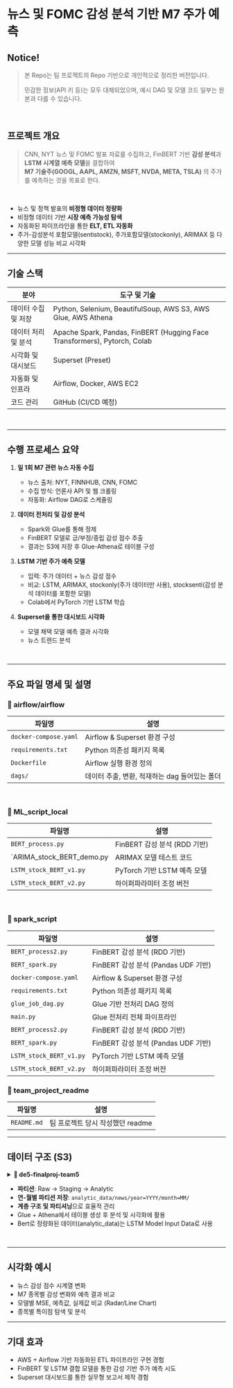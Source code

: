 # 뉴스 및 FOMC 감성 분석 기반 M7 주가 예측

## Notice!

> 본 Repo는 팀 프로젝트의 Repo 기반으로 개인적으로 정리한 버전입니다.
> 
> 민감한 정보(API 키 등)는 모두 대체되었으며, 예시 DAG 및 모델 코드 일부는 원본과 다를 수 있습니다.


<br/>


## 프로젝트 개요

> CNN, NYT 뉴스 및 FOMC 발표 자료를 수집하고, FinBERT 기반 **감성 분석**과 **LSTM 시계열 예측 모델**을 결합하여  
> **M7 기술주(GOOGL, AAPL, AMZN, MSFT, NVDA, META, TSLA)** 의 주가를 예측하는 것을 목표로 한다.

<br/>

- 뉴스 및 정책 발표의 **비정형 데이터 정량화**
- 비정형 데이터 기반 **시장 예측 가능성 탐색**
- 자동화된 파이프라인을 통한 **ELT, ETL 자동화**
- 주가-감성분석 포함모델(sentistock), 주가포함모델(stockonly), ARIMAX 등 다양한 모델 성능 비교 시각화 


---

## 기술 스택

| 분야               | 도구 및 기술                                                                 |
|--------------------|------------------------------------------------------------------------------|
| 데이터 수집 및 저장 | Python, Selenium, BeautifulSoup, AWS S3, AWS Glue, AWS Athena               |
| 데이터 처리 및 분석 | Apache Spark, Pandas, FinBERT (Hugging Face Transformers), Pytorch, Colab   |
| 시각화 및 대시보드  | Superset (Preset)                                                            |
| 자동화 및 인프라     | Airflow, Docker, AWS EC2                                                    |
| 코드 관리           | GitHub (CI/CD 예정)                                                         |

<br/>


---

## 수행 프로세스 요약

1. **일 1회 M7 관련 뉴스 자동 수집**
    - 뉴스 출처: NYT, FINNHUB, CNN, FOMC
    - 수집 방식: 언론사 API 및 웹 크롤링
    - 자동화: Airflow DAG로 스케줄링

2. **데이터 전처리 및 감성 분석**
    - Spark와 Glue를 통해 정제
    - FinBERT 모델로 긍/부정/중립 감성 점수 추출
    - 결과는 S3에 저장 후 Glue-Athena로 테이블 구성

3. **LSTM 기반 주가 예측 모델**
    - 입력: 주가 데이터 + 뉴스 감성 점수
    - 비교: LSTM, ARIMAX, stockonly(주가 데이터만 사용), stocksenti(감성 분석 데이터를 포함한 모델)
    - Colab에서 PyTorch 기반 LSTM 학습

4. **Superset을 통한 대시보드 시각화**
    - 모델  채택 모델 예측 결과 시각화
    - 뉴스 트렌드 분석

<br/>

---

## 주요 파일 명세 및 설명

### 📂 airflow/airflow
| 파일명                  | 설명                                               |
|-------------------------|----------------------------------------------------|
| `docker-compose.yaml`   | Airflow & Superset 환경 구성                       |
| `requirements.txt`      | Python 의존성 패키지 목록                          |
| `Dockerfile`            | Airflow 실행 환경 정의                            |
| `dags/`                 | 데이터 추출, 변환, 적재하는 dag 들어있는 폴더       |

<br/>

### 📂 ML_script_local
| 파일명                  | 설명                                               |
|-------------------------|----------------------------------------------------|
| `BERT_process.py`      | FinBERT 감성 분석 (RDD 기반)                       |
| `ARIMA_stock_BERT_demo.py | ARIMAX 모델 테스트 코드                          |
| `LSTM_stock_BERT_v1.py` | PyTorch 기반 LSTM 예측 모델                         |
| `LSTM_stock_BERT_v2.py` | 하이퍼파라미터 조정 버전                           |

<br/>

### 📂 spark_script
| 파일명                  | 설명                                               |
|-------------------------|----------------------------------------------------|
| `BERT_process2.py`      | FinBERT 감성 분석 (RDD 기반)                       |
| `BERT_spark.py`         | FinBERT 감성 분석 (Pandas UDF 기반)                |
| `docker-compose.yaml`   | Airflow & Superset 환경 구성                       |
| `requirements.txt`      | Python 의존성 패키지 목록                          |
| `glue_job_dag.py`       | Glue 기반 전처리 DAG 정의                          |
| `main.py`               | Glue 전처리 전체 파이프라인                         |
| `BERT_process2.py`      | FinBERT 감성 분석 (RDD 기반)                       |
| `BERT_spark.py`         | FinBERT 감성 분석 (Pandas UDF 기반)                |
| `LSTM_stock_BERT_v1.py` | PyTorch 기반 LSTM 예측 모델                         |
| `LSTM_stock_BERT_v2.py` | 하이퍼파라미터 조정 버전                           |

### 📂 team_project_readme
| 파일명                  | 설명                                               |
|-------------------------|----------------------------------------------------|
| `README.md`             | 팀 프로젝트 당시 작성했던 readme                     |



---

## 데이터 구조 (S3)

<details>
<summary><strong>📂 de5-finalproj-team5</strong></summary>

```bash
de5-finalproj-team5/
├── raw_data/
│   ├── CNN/
│   │   ├── 2020/
│   │   ├── 2021/
│   │   ├── ...
│   │   └── 2025/
│   ├── FINNHUB/
│   ├── FOMC/
│   └── NYTD/
│
├── staging_data/news/
│   ├── full/
│   └── incremental/
│       ├── CNN/
│       │   └── 20250317/
│       ├── FINNHUB/
│       │   └── 20250317/
│       └── ...
│
├── analytic_data/news/
│   ├── year=2025/
│   │   ├── month=3/
│   │   └── ...
│   └── year=2020/
│
└── spark_script/
    └── main.py
```
</details>


- **파티션**: Raw → Staging → Analytic   
- **연-월별 파티션 저장**: `analytic_data/news/year=YYYY/month=MM/`
- **계층 구조 및 파티셔닝**으로 효율적 관리
- Glue + Athena에서 테이블 생성 후 분석 및 시각화에 활용
- Bert로 정량화된 데이터(analytic_data)는 LSTM Model Input Data로 사용

<br/>

---

## 시각화 예시

- 뉴스 감성 점수 시계열 변화
- M7 종목별 감성 변화와 예측 결과 비교
- 모델별 MSE, 예측값, 실제값 비교 (Radar/Line Chart)
- 종목별 특이점 탐색 및 분석

---

## 기대 효과

- AWS + Airflow 기반 자동화된 ETL 파이프라인 구현 경험
- FinBERT 및 LSTM 결합 모델을 통한 감성 기반 주가 예측 시도
- Superset 대시보드를 통한 실무형 보고서 제작 경험

